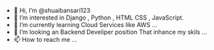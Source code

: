 - 👋 Hi, I’m @shuaibansari123
- 👀 I’m interested in Django , Python , HTML CSS , JavaScript.
- 🌱 I’m currently learning Cloud Services like AWS ...
- 💞️ I’m looking an Backend Develiper position That inhance my skils ...
- 📫 How to reach me ...

<!---
shuaibansari123/shuaibansari123 is a ✨ special ✨ repository because its `README.md` (this file) appears on your GitHub profile.
You can click the Preview link to take a look at your changes.
--->
